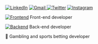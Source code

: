 [![LinkedIn](https://img.shields.io/badge/linkedin-%230077B5.svg?style=for-the-badge&logo=linkedin&logoColor=white)](https://www.linkedin.com/in/rodrigo-luis-fracaroli-862149128/) [![Gmail](https://img.shields.io/badge/Gmail-D14836?style=for-the-badge&logo=gmail&logoColor=white)
](mailto:digossmi@gmail.com) [![Twitter](https://img.shields.io/badge/digofracaroli-%231DA1F2.svg?style=for-the-badge&logo=Twitter&logoColor=white)](https://twitter.com/digofracaroli)  [![Instagram](https://img.shields.io/badge/rodrigofracaroli-%23E4405F.svg?style=for-the-badge&logo=Instagram&logoColor=white)](https://www.instagram.com/rodrigofracaroli/) 

[![Frontend](https://skillicons.dev/icons?i=js,html,css)](https://skillicons.dev) 
Front-end developer

[![Backend](https://skillicons.dev/icons?i=java,nodejs,aws,react,php&theme=dark)](https://skillicons.dev) 
Back-end developer

🎰 Gambling and sports betting developer
